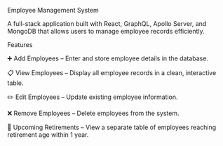 Employee Management System

A full-stack application built with React, GraphQL, Apollo Server, and MongoDB that allows users to manage employee records efficiently.

Features

➕ Add Employees – Enter and store employee details in the database.

📋 View Employees – Display all employee records in a clean, interactive table.

✏️ Edit Employees – Update existing employee information.

❌ Remove Employees – Delete employees from the system.

🎯 Upcoming Retirements – View a separate table of employees reaching retirement age within 1 year.
